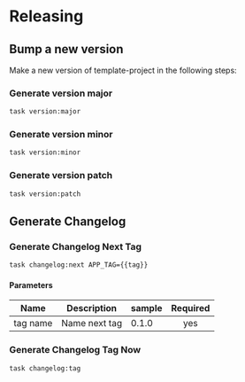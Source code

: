 <!-- Space: Projects -->
<!-- Parent: TemplateProject -->
<!-- Title: Releasing TemplateProject -->
<!-- Label: TemplateProject -->
<!-- Label: Project -->
<!-- Label: Releasing -->
<!-- Include: disclaimer.md -->
<!-- Include: ac:toc -->

# Releasing

## Bump a new version

Make a new version of template-project in the following steps:

### Generate version major

```bash
task version:major
```

### Generate version minor

```bash
task version:minor
```

### Generate version patch

```bash
task version:patch
```

## Generate Changelog

### Generate Changelog Next Tag

```bash
task changelog:next APP_TAG={{tag}}
```

#### Parameters

| Name     | Description   | sample | Required |
| -------- | ------------- | ------ | :------: |
| tag name | Name next tag | 0.1.0  |   yes    |

### Generate Changelog Tag Now

```bash
task changelog:tag
```
